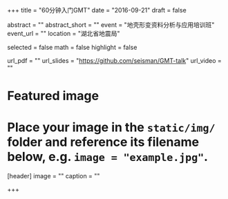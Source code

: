+++
title = "60分钟入门GMT"
date = "2016-09-21"
draft = false

abstract = ""
abstract_short = ""
event = "地壳形变资料分析与应用培训班"
event_url = ""
location = "湖北省地震局"

selected = false
math = false
highlight = false

url_pdf = ""
url_slides = "https://github.com/seisman/GMT-talk"
url_video = ""

# Featured image
# Place your image in the `static/img/` folder and reference its filename below, e.g. `image = "example.jpg"`.
[header]
image = ""
caption = ""

+++
